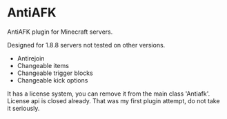 # AntiAFK
AntiAFK plugin for Minecraft servers.

Designed for 1.8.8 servers not tested on other versions.
- Antirejoin
- Changeable items
- Changeable trigger blocks
- Changeable kick options

It has a license system, you can remove it from the main class 'Antiafk'. License api is closed already.
That was my first plugin attempt, do not take it seriously.
